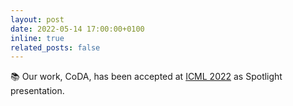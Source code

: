 ```yaml
---
layout: post
date: 2022-05-14 17:00:00+0100
inline: true
related_posts: false
---
```


📚 Our work, CoDA, has been accepted at [ICML 2022](https://icml.cc/Conferences/2022) as Spotlight presentation.